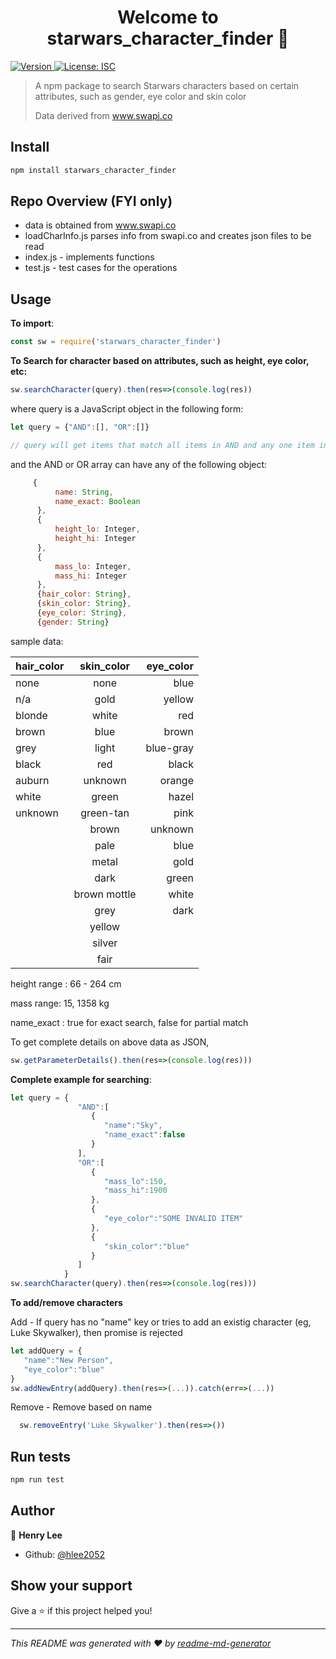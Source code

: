 <h1 align="center">Welcome to starwars_character_finder 👋</h1>
<p>
  <a href="https://www.npmjs.com/package/starwars_character_finder" target="_blank">
    <img alt="Version" src="https://img.shields.io/npm/v/starwars_character_finder.svg">
  </a>
  <a href="#" target="_blank">
    <img alt="License: ISC" src="https://img.shields.io/badge/License-ISC-yellow.svg" />
  </a>
</p>

> A npm  package to search Starwars characters based on certain attributes, such as gender, eye color and skin color
>
>Data derived from www.swapi.co

## Install

```sh
npm install starwars_character_finder
```
## Repo Overview (FYI only)
- data is obtained from www.swapi.co
- loadCharInfo.js parses info from swapi.co and creates json files to be read
- index.js - implements functions
- test.js - test cases for the operations

## Usage
**To import**:
```javascript
const sw = require('starwars_character_finder')
```
**To Search for character based on attributes, such as height, eye color, etc:**
```javascript
sw.searchCharacter(query).then(res=>(console.log(res))
```
where query is a JavaScript object in the following form:

```javascript
let query = {"AND":[], "OR":[]}

// query will get items that match all items in AND and any one item in OR
```
and the AND or OR array can have any of the following object:

```javascript
     {
          name: String,
          name_exact: Boolean
      },
      {
          height_lo: Integer,
          height_hi: Integer
      },
      {
          mass_lo: Integer,
          mass_hi: Integer
      },
      {hair_color: String},
      {skin_color: String},
      {eye_color: String},
      {gender: String}
```
sample data:

| hair_color        | skin_color           | eye_color  |
| ------------- |:-------------:| -----:| 
| none      | none | blue | 
| n/a      | gold      |   yellow |
| blonde | white      |    red |
| brown | blue      |    brown |
| grey | light      |    blue-gray |
| black | red      |    black |
| auburn | unknown      |    orange |
| white | green      |    hazel |
| unknown | green-tan      |    pink |
|  | brown      |    unknown |
|  | pale      |    blue |
|  | metal      |    gold |
|  | dark      |    green |
|  | brown mottle      |   white |
|  | grey      |    dark |
|  | yellow      |     |
|  | silver     |     |
|  | fair     |     |

height range : 66 - 264 cm

mass range: 15, 1358 kg

name_exact : true for exact search, false for partial match

To get complete details on above data as JSON, 
```javascript
sw.getParameterDetails().then(res=>(console.log(res)))
````
**Complete example for searching**:
```javascript
let query = {
               "AND":[
                  {
                     "name":"Sky",
                     "name_exact":false
                  }
               ],
               "OR":[
                  {
                     "mass_lo":150,
                     "mass_hi":1900
                  },
                  {
                     "eye_color":"SOME INVALID ITEM"
                  },
                  {
                     "skin_color":"blue"
                  }
               ]
            }
sw.searchCharacter(query).then(res=>(console.log(res))) 
```
**To add/remove characters**

Add - If query has no "name" key or tries to add an existig character (eg, Luke Skywalker), then promise is rejected
```javascript
let addQuery = {
   "name":"New Person",
   "eye_color":"blue"
}
sw.addNewEntry(addQuery).then(res=>(...)).catch(err=>(...))
```
Remove - Remove based on name
```javascript
  sw.removeEntry('Luke Skywalker').then(res=>())
```

## Run tests

```sh
npm run test
```

## Author

👤 **Henry Lee**

* Github: [@hlee2052](https://github.com/hlee2052)

## Show your support

Give a ⭐️ if this project helped you!

***
_This README was generated with ❤️ by [readme-md-generator](https://github.com/kefranabg/readme-md-generator)_
